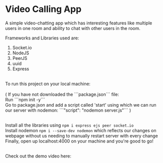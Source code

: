 # Video Calling App

A simple video-chatting app which has interesting features like multiple users in one room and ability to chat with other users in the room. 

Frameworks and Libraries used are:
1. Socket.io
2. NodeJS
3. PeerJS
4. uuid
5. Express
<br />
To run this project on your local machine: <br /> <br />
(
  If you have not downloaded the ```package.json``` file:<br />
  Run ```npm init -y``` <br />
  Go to package.json and add a script called 'start' using which we can run our server with nodemon: ```"script": "nodemon server.js"``` )<br /><br />

Install all the libraries using ```npm i express ejs peer socket.io```<br />
Install nodemon ```npm i --save-dev nodemon``` which reflects our changes on webpage without us needing to manually restart server with every change<br />
Finally, open up localhost:4000 on your machine and you're good to go! <br /><br />

Check out the demo video here:

